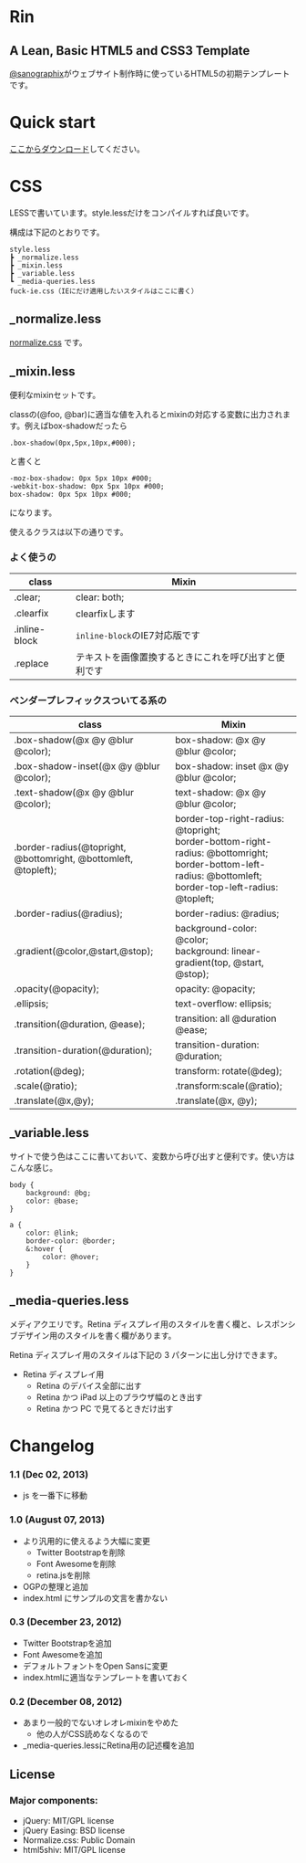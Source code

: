 # Rin

## A Lean, Basic HTML5 and CSS3 Template

[@sanographix](http://twitter.com/sanographix)がウェブサイト制作時に使っているHTML5の初期テンプレートです。

# Quick start

[ここからダウンロード](https://github.com/sanographix/rin-html-template/archive/master.zip)してください。

# CSS

LESSで書いています。style.lessだけをコンパイルすれば良いです。

構成は下記のとおりです。

	style.less
	┣ _normalize.less
	┣ _mixin.less
	┣ _variable.less
	┗ _media-queries.less
	fuck-ie.css（IEにだけ適用したいスタイルはここに書く）

## _normalize.less


[normalize.css](http://necolas.github.io/normalize.css/) です。


## _mixin.less

便利なmixinセットです。

classの(@foo, @bar)に適当な値を入れるとmixinの対応する変数に出力されます。例えばbox-shadowだったら

	.box-shadow(0px,5px,10px,#000);

と書くと

    -moz-box-shadow: 0px 5px 10px #000;
    -webkit-box-shadow: 0px 5px 10px #000;
    box-shadow: 0px 5px 10px #000;

になります。

使えるクラスは以下の通りです。

### よく使うの

| class | Mixin |
|-------|-----|
|.clear;|clear: both;|
|.clearfix|clearfixします|
|.inline-block|`inline-block`のIE7対応版です|
|.replace|テキストを画像置換するときにこれを呼び出すと便利です|
  
  
### ベンダープレフィックスついてる系の

| class | Mixin |
|-------|-----|
|.box-shadow(@x @y @blur @color);|box-shadow: @x @y @blur @color;|
|.box-shadow-inset(@x @y @blur @color); | box-shadow: inset @x @y @blur @color; |
|.text-shadow(@x @y @blur @color);| text-shadow: @x @y @blur @color; |
|.border-radius(@topright, @bottomright, @bottomleft, @topleft);|border-top-right-radius: @topright;<br/>border-bottom-right-radius: @bottomright;<br/>border-bottom-left-radius: @bottomleft;<br/>border-top-left-radius: @topleft; |
|.border-radius(@radius);| border-radius: @radius; |
|.gradient(@color,@start,@stop);| background-color: @color;<br/>background: linear-gradient(top, @start, @stop);|
|.opacity(@opacity);|opacity: @opacity;|
|.ellipsis;|text-overflow: ellipsis;|
|.transition(@duration, @ease);|    transition: all @duration @ease;|
|.transition-duration(@duration);|transition-duration: @duration;|
|.rotation(@deg);|transform: rotate(@deg);|
|.scale(@ratio);|.transform:scale(@ratio);|
|.translate(@x,@y);|.translate(@x, @y);|


## _variable.less
  
サイトで使う色はここに書いておいて、変数から呼び出すと便利です。使い方はこんな感じ。


	body {
	    background: @bg;
	    color: @base;
	}

	a {
	    color: @link;
	    border-color: @border;	
	    &:hover {
	        color: @hover;
	    }
	}


## _media-queries.less
  
メディアクエリです。Retina ディスプレイ用のスタイルを書く欄と、レスポンシブデザイン用のスタイルを書く欄があります。

Retina ディスプレイ用のスタイルは下記の 3 パターンに出し分けできます。

* Retina ディスプレイ用
	* Retina のデバイス全部に出す
	* Retina かつ iPad 以上のブラウザ幅のとき出す
	* Retina かつ PC で見てるときだけ出す
   

# Changelog

### 1.1 (Dec 02, 2013)

* js を一番下に移動
 
### 1.0 (August 07, 2013)

* より汎用的に使えるよう大幅に変更
	* Twitter Bootstrapを削除
	* Font Awesomeを削除
	* retina.jsを削除
* OGPの整理と追加
* index.html にサンプルの文言を書かない

### 0.3 (December 23, 2012)

* Twitter Bootstrapを追加
* Font Awesomeを追加
* デフォルトフォントをOpen Sansに変更
* index.htmlに適当なテンプレートを書いておく

### 0.2 (December 08, 2012)

* あまり一般的でないオレオレmixinをやめた
    * 他の人がCSS読めなくなるので
* _media-queries.lessにRetina用の記述欄を追加


## License

### Major components:

* jQuery: MIT/GPL license
* jQuery Easing: BSD license
* Normalize.css: Public Domain
* html5shiv: MIT/GPL license
